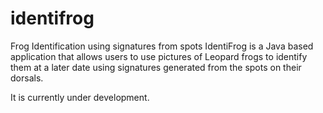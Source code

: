 # identifrog
Frog Identification using signatures from spots
IdentiFrog is a Java based application that allows users to use pictures of Leopard frogs to identify them at a later date using signatures generated from the spots on their dorsals.

It is currently under development.
